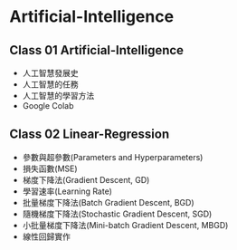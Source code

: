 # Artificial-Intelligence

## Class 01 Artificial-Intelligence
* 人工智慧發展史
* 人工智慧的任務
* 人工智慧的學習方法
* Google Colab

## Class 02 Linear-Regression
* 參數與超參數(Parameters and Hyperparameters)
* 損失函數(MSE)
* 梯度下降法(Gradient Descent, GD)
* 學習速率(Learning Rate)
* 批量梯度下降法(Batch Gradient Descent, BGD)
* 隨機梯度下降法(Stochastic Gradient Descent, SGD)
* 小批量梯度下降法(Mini-batch Gradient Descent, MBGD)
* 線性回歸實作
